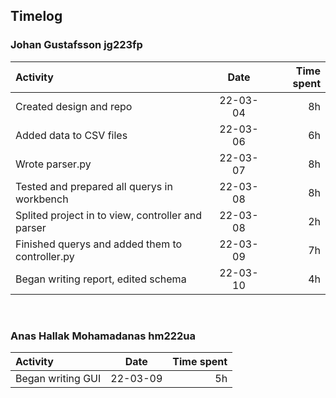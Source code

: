 ## Timelog

### Johan Gustafsson jg223fp
| Activity       | Date  |    Time spent|
|:------------- |:---------------:| -------------:|
|Created design and repo    |  22-03-04          | 8h
|Added data to CSV files    |  22-03-06          | 6h
|Wrote parser.py    |  22-03-07          | 8h
|Tested and prepared all querys in workbench    |  22-03-08          | 8h
|Splited project in to view, controller and parser   |  22-03-08          | 2h
|Finished querys and added them to controller.py   |  22-03-09          | 7h
|Began writing report, edited schema   |  22-03-10          | 4h

    


</BR>

### Anas Hallak Mohamadanas hm222ua
| Activity       | Date  |    Time spent|
|:------------- |:---------------:| -------------:|
|Began writing GUI   |  22-03-09          | 5h        
